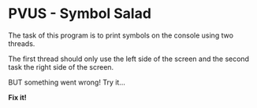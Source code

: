 # PVUS - Symbol Salad

The task of this program is to print symbols on the console using two threads.

The first thread should only use the left side of the screen and the second task the right side of the screen.

BUT something went wrong! Try it...

**Fix it!**